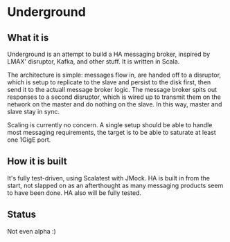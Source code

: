 Underground
===========

What it is
----------

Underground is an attempt to build a HA messaging broker, inspired by LMAX' disruptor,
Kafka, and other stuff. It is written in Scala. 

The architecture is simple: messages flow in, are handed off to a disruptor, which is
setup to replicate to the slave and persist to the disk first, then send it to the
actuall message broker logic. The message broker spits out responses to a second
disruptor, which is wired up to transmit them on the network on the master and 
do nothing on the slave. In this way, master and slave stay in sync. 

Scaling is currently no concern. A single setup should be able to handle most messaging
requirements, the target is to be able to saturate at least one 1GigE port.

How it is built
---------------

It's fully test-driven, using Scalatest with JMock. HA is built in from the start, 
not slapped on as an afterthought as many messaging products seem to have been done. HA
also will be fully tested.

Status
------
Not even alpha :)


